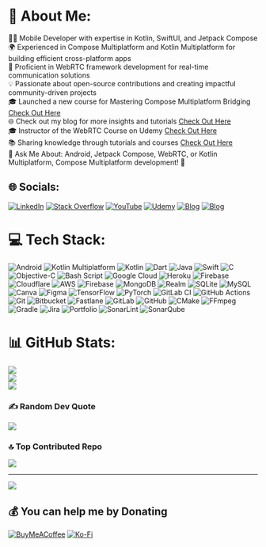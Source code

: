 # 💫 About Me:
👨‍💻 Mobile Developer with expertise in Kotlin, SwiftUI, and Jetpack Compose<br>🌍 Experienced in Compose Multiplatform and Kotlin Multiplatform for building efficient cross-platform apps<br>
📱 Proficient in WebRTC framework development for real-time communication solutions<br>
💡 Passionate about open-source contributions and creating impactful community-driven projects<br>
🎓 Launched a new course for Mastering Compose Multiplatform Bridging [Check Out Here](https://www.udemy.com/course/compose-multiplatform-masterclass-bridging-android-ios/)<br>
🌐 Check out my blog for more insights and tutorials [Check Out Here](https://www.mobiledev.blog/)<br>
🎓 Instructor of the WebRTC Course on Udemy [Check Out Here](https://www.udemy.com/course/building-video-call-app-with-webrtc-jetpackcompose-android-kotlin/)<br>
📚 Sharing knowledge through tutorials and courses [Check Out Here](https://youtube.com/@fierydinesh)<br>
💬 Ask Me About: Android, Jetpack Compose, WebRTC, or Kotlin Multiplatform, Compose Multiplatform development! 🚀

## 🌐 Socials:
[![LinkedIn](https://img.shields.io/badge/LinkedIn-%230077B5.svg?logo=linkedin&logoColor=white)](https://linkedin.com/in/in/fierydinesh/) [![Stack Overflow](https://img.shields.io/badge/-Stackoverflow-FE7A16?logo=stack-overflow&logoColor=white)](https://stackoverflow.com/users/14682570) [![YouTube](https://img.shields.io/badge/YouTube-%23FF0000.svg?logo=YouTube&logoColor=white)](https://youtube.com/@@fierydinesh) [![Udemy](https://img.shields.io/badge/Udemy-%23430098.svg?logo=Udemy&logoColor=white)](https://www.udemy.com/course/building-video-call-app-with-webrtc-jetpackcompose-android-kotlin/) [![Blog](https://img.shields.io/badge/Blogging-%2382bd4e.svg?logo=Blogger&logoColor=white)](https://www.mobiledev.blog/) [![Blog](https://img.shields.io/badge/Ask%20Me%20Anything-%23F54A2A.svg?logo=Whatsapp&logoColor=white)](https://topmate.io/dinesh_s01) 

# 💻 Tech Stack:
![Android](https://img.shields.io/badge/Android-02303A.svg?style=for-the-badge&logo=Android&logoColor=white) ![Kotlin Multiplatform](https://img.shields.io/badge/Kotlin%20Multiplatform-4479A1.svg?style=for-the-badge&logo=jetpackcompose&logoColor=white) ![Kotlin](https://img.shields.io/badge/kotlin-%23ED8B00.svg?style=for-the-badge&logo=kotlin&logoColor=white) ![Dart](https://img.shields.io/badge/dart-%230175C2.svg?style=for-the-badge&logo=dart&logoColor=white) ![Java](https://img.shields.io/badge/java-%23ED8B00.svg?style=for-the-badge&logo=openjdk&logoColor=white) ![Swift](https://img.shields.io/badge/swift-F54A2A?style=for-the-badge&logo=swift&logoColor=white) ![C](https://img.shields.io/badge/c-%2300599C.svg?style=for-the-badge&logo=c&logoColor=white) ![Objective-C](https://img.shields.io/badge/OBJECTIVE--C-%233A95E3.svg?style=for-the-badge&logo=apple&logoColor=white) ![Bash Script](https://img.shields.io/badge/bash_script-%23121011.svg?style=for-the-badge&logo=gnu-bash&logoColor=white) ![Google Cloud](https://img.shields.io/badge/GoogleCloud-%234285F4.svg?style=for-the-badge&logo=google-cloud&logoColor=white) ![Heroku](https://img.shields.io/badge/heroku-%23430098.svg?style=for-the-badge&logo=heroku&logoColor=white) ![Firebase](https://img.shields.io/badge/firebase-%23039BE5.svg?style=for-the-badge&logo=firebase) ![Cloudflare](https://img.shields.io/badge/Cloudflare-F38020?style=for-the-badge&logo=Cloudflare&logoColor=white) ![AWS](https://img.shields.io/badge/AWS-%23FF9900.svg?style=for-the-badge&logo=amazon-aws&logoColor=white) ![Firebase](https://img.shields.io/badge/firebase-a08021?style=for-the-badge&logo=firebase&logoColor=ffcd34) ![MongoDB](https://img.shields.io/badge/MongoDB-%234ea94b.svg?style=for-the-badge&logo=mongodb&logoColor=white) ![Realm](https://img.shields.io/badge/Realm-39477F?style=for-the-badge&logo=realm&logoColor=white) ![SQLite](https://img.shields.io/badge/sqlite-%2307405e.svg?style=for-the-badge&logo=sqlite&logoColor=white) ![MySQL](https://img.shields.io/badge/mysql-4479A1.svg?style=for-the-badge&logo=mysql&logoColor=white) ![Canva](https://img.shields.io/badge/Canva-%2300C4CC.svg?style=for-the-badge&logo=Canva&logoColor=white) ![Figma](https://img.shields.io/badge/figma-%23F24E1E.svg?style=for-the-badge&logo=figma&logoColor=white) ![TensorFlow](https://img.shields.io/badge/TensorFlow-%23FF6F00.svg?style=for-the-badge&logo=TensorFlow&logoColor=white) ![PyTorch](https://img.shields.io/badge/PyTorch-%23EE4C2C.svg?style=for-the-badge&logo=PyTorch&logoColor=white) ![GitLab CI](https://img.shields.io/badge/gitlab%20CI-%23181717.svg?style=for-the-badge&logo=gitlab&logoColor=white) ![GitHub Actions](https://img.shields.io/badge/github%20actions-%232671E5.svg?style=for-the-badge&logo=githubactions&logoColor=white) ![Git](https://img.shields.io/badge/git-%23F05033.svg?style=for-the-badge&logo=git&logoColor=white) ![Bitbucket](https://img.shields.io/badge/bitbucket-%230047B3.svg?style=for-the-badge&logo=bitbucket&logoColor=white) ![Fastlane](https://img.shields.io/badge/fastlane-%2382bd4e.svg?style=for-the-badge&logo=fastlane&logoColor=black) ![GitLab](https://img.shields.io/badge/gitlab-%23181717.svg?style=for-the-badge&logo=gitlab&logoColor=white) ![GitHub](https://img.shields.io/badge/github-%23121011.svg?style=for-the-badge&logo=github&logoColor=white) ![CMake](https://img.shields.io/badge/CMake-%23008FBA.svg?style=for-the-badge&logo=cmake&logoColor=white) ![FFmpeg](https://shields.io/badge/FFmpeg-%23171717.svg?logo=ffmpeg&style=for-the-badge&labelColor=171717&logoColor=5cb85c) ![Gradle](https://img.shields.io/badge/Gradle-02303A.svg?style=for-the-badge&logo=Gradle&logoColor=white) ![Jira](https://img.shields.io/badge/jira-%230A0FFF.svg?style=for-the-badge&logo=jira&logoColor=white) ![Portfolio](https://img.shields.io/badge/Portfolio-%23000000.svg?style=for-the-badge&logo=firefox&logoColor=#FF7139) ![SonarLint](https://img.shields.io/badge/SonarLint-CB2029?style=for-the-badge&logo=SONARLINT&logoColor=white) ![SonarQube](https://img.shields.io/badge/SonarQube-black?style=for-the-badge&logo=sonarqube&logoColor=4E9BCD)
# 📊 GitHub Stats:
![](https://github-readme-stats.vercel.app/api?username=wh173d3v11&theme=dark&hide_border=false&include_all_commits=true&count_private=true)<br/>
![](https://github-readme-streak-stats.herokuapp.com/?user=wh173d3v11&theme=dark&hide_border=false)<br/>
![](https://github-readme-stats.vercel.app/api/top-langs/?username=wh173d3v11&theme=dark&hide_border=false&include_all_commits=true&count_private=true&layout=compact)

### ✍️ Random Dev Quote
![](https://quotes-github-readme.vercel.app/api?type=horizontal&theme=radical)

### 🔝 Top Contributed Repo
![](https://github-contributor-stats.vercel.app/api?username=wh173d3v11&limit=5&theme=dark&combine_all_yearly_contributions=true)

---
[![](https://visitcount.itsvg.in/api?id=wh173d3v11&icon=7&color=0)](https://visitcount.itsvg.in)

  ## 💰 You can help me by Donating
  [![BuyMeACoffee](https://img.shields.io/badge/Buy%20Me%20a%20Coffee-ffdd00?style=for-the-badge&logo=buy-me-a-coffee&logoColor=black)](https://buymeacoffee.com/rn743amhbb) [![Ko-Fi](https://img.shields.io/badge/Ko--fi-F16061?style=for-the-badge&logo=ko-fi&logoColor=white)](https://ko-fi.com/fierydinesh) 

  
<!-- Proudly created with GPRM ( https://gprm.itsvg.in ) -->
